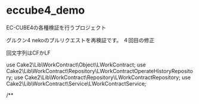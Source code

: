 # eccube4_demo
EC-CUBE4の各種検証を行うプロジェクト


グルクン4
nekoのプルリクエストを再検証です。
４回目の修正

回文字列はCFかLF

use Cake2\Lib\WorkContract\Object\LWorkContract;
use Cake2\Lib\WorkContract\Repository\LWorkContractOperateHistoryRepository;
use Cake2\Lib\WorkContract\Repository\LWorkContractRepository;
use Cake2\Lib\WorkContract\Service\LWorkContractService;

/**